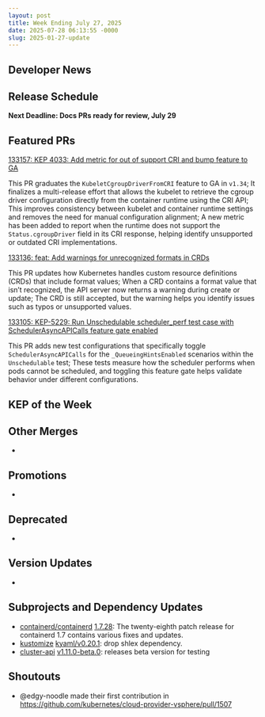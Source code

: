 ```yaml
---
layout: post
title: Week Ending July 27, 2025
date: 2025-07-28 06:13:55 -0000
slug: 2025-01-27-update
---
```


## Developer News


## Release Schedule

**Next Deadline: Docs PRs ready for review, July 29**


## Featured PRs

[133157: KEP 4033: Add metric for out of support CRI and bump feature to GA](https://github.com/kubernetes/kubernetes/pull/133157)

This PR graduates the `KubeletCgroupDriverFromCRI` feature to GA in `v1.34`; It finalizes a multi-release effort that allows the kubelet to retrieve the cgroup driver configuration directly from the container runtime using the CRI API; This improves consistency between kubelet and container runtime settings and removes the need for manual configuration alignment; A new metric has been added to report when the runtime does not support the `Status.cgroupDriver` field in its CRI response, helping identify unsupported or outdated CRI implementations.

[133136: feat: Add warnings for unrecognized formats in CRDs](https://github.com/kubernetes/kubernetes/pull/133136)

This PR updates how Kubernetes handles custom resource definitions (CRDs) that include format values; When a CRD contains a format value that isn’t recognized, the API server now returns a warning during create or update; The CRD is still accepted, but the warning helps you identify issues such as typos or unsupported values.

[133105: KEP-5229: Run Unschedulable scheduler_perf test case with SchedulerAsyncAPICalls feature gate enabled](https://github.com/kubernetes/kubernetes/pull/133105)

This PR adds new test configurations that specifically toggle `SchedulerAsyncAPICalls` for the `_QueueingHintsEnabled` scenarios within the `Unschedulable` test; These tests measure how the scheduler performs when pods cannot be scheduled, and toggling this feature gate helps validate behavior under different configurations.

## KEP of the Week


## Other Merges

*

## Promotions

*

## Deprecated

*

## Version Updates

*

## Subprojects and Dependency Updates

* [containerd/containerd](https://github.com/containerd/containerd) [1.7.28](https://github.com/containerd/containerd/releases/tag/v1.7.28): The twenty-eighth patch release for containerd 1.7 contains various fixes and updates.
* [kustomize](https://github.com/kubernetes-sigs/kustomize) [kyaml/v0.20.1](https://github.com/kubernetes-sigs/kustomize/releases/tag/kyaml%2Fv0.20.1): drop shlex dependency.
* [cluster-api](https://github.com/kubernetes-sigs/cluster-api) [v1.11.0-beta.0](https://github.com/kubernetes-sigs/cluster-api/releases/tag/v1.11.0-beta.0): releases beta version for testing


## Shoutouts

* @edgy-noodle made their first contribution in https://github.com/kubernetes/cloud-provider-vsphere/pull/1507

